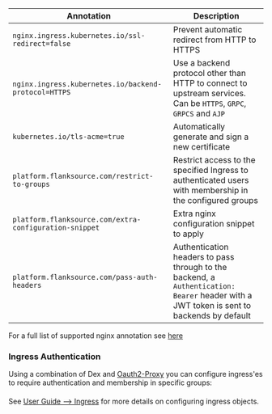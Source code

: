 

| Annotation                                             | Description                                                  |
| ------------------------------------------------------ | ------------------------------------------------------------ |
| `nginx.ingress.kubernetes.io/ssl-redirect=false`       | Prevent automatic redirect from HTTP to HTTPS                |
| `nginx.ingress.kubernetes.io/backend-protocol=HTTPS`   | Use a backend protocol other than HTTP to connect to upstream services. Can be `HTTPS`, `GRPC`, `GRPCS` and `AJP` |
| `kubernetes.io/tls-acme=true`                          | Automatically generate and sign a new certificate            |
| `platform.flanksource.com/restrict-to-groups`          | Restrict access to the specified Ingress to authenticated users with membership in the configured groups |
| `platform.flanksource.com/extra-configuration-snippet` | Extra nginx configuration snippet to apply                   |
| `platform.flanksource.com/pass-auth-headers`           | Authentication headers to pass through to the backend, a `Authentication: Bearer` header with a JWT token is sent to backends by default |

For a full list of supported nginx annotation see [here](https://kubernetes.github.io/ingress-nginx/user-guide/nginx-configuration/annotations/)



### Ingress Authentication

Using a combination of Dex and [Oauth2-Proxy](https://github.com/oauth2-proxy/oauth2-proxy) you can configure ingress'es to require authentication and membership in specific groups:

####

See [User Guide --> Ingress](../user-guide/ingress) for more details on configuring ingress objects.

